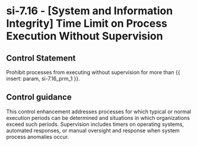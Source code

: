 # si-7.16 - \[System and Information Integrity\] Time Limit on Process Execution Without Supervision

## Control Statement

Prohibit processes from executing without supervision for more than {{ insert: param, si-7.16_prm_1 }}.

## Control guidance

This control enhancement addresses processes for which typical or normal execution periods can be determined and situations in which organizations exceed such periods. Supervision includes timers on operating systems, automated responses, or manual oversight and response when system process anomalies occur.
